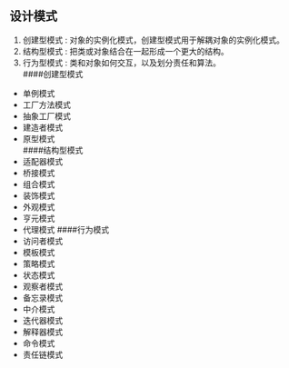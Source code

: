 ##  设计模式
1.  创建型模式 : 对象的实例化模式，创建型模式用于解耦对象的实例化模式。 
2.  结构型模式 : 把类或对象结合在一起形成一个更大的结构。    
3.  行为型模式 : 类和对象如何交互，以及划分责任和算法。     
####创建型模式       
-   单例模式
-   工厂方法模式
-   抽象工厂模式
-   建造者模式   
-   原型模式    
####结构型模式
-   适配器模式
-   桥接模式
-   组合模式    
-   装饰模式
-   外观模式    
-   亨元模式
-   代理模式
####行为模式
-   访问者模式
-   模板模式
-   策略模式
-   状态模式
-   观察者模式
-   备忘录模式
-   中介模式
-   迭代器模式 
-   解释器模式
-   命令模式
-   责任链模式       



